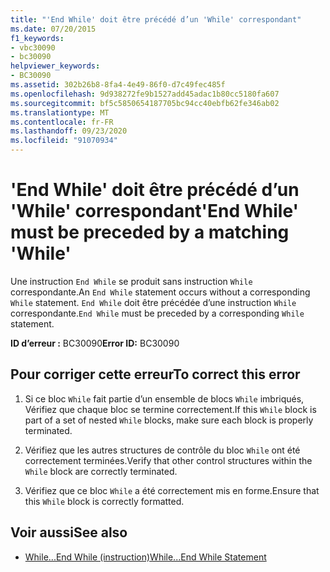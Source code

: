 ```yaml
---
title: "'End While' doit être précédé d’un 'While' correspondant"
ms.date: 07/20/2015
f1_keywords:
- vbc30090
- bc30090
helpviewer_keywords:
- BC30090
ms.assetid: 302b26b8-8fa4-4e49-86f0-d7c49fec485f
ms.openlocfilehash: 9d938272fe9b1527add45adac1b80cc5180fa607
ms.sourcegitcommit: bf5c5850654187705bc94cc40ebfb62fe346ab02
ms.translationtype: MT
ms.contentlocale: fr-FR
ms.lasthandoff: 09/23/2020
ms.locfileid: "91070934"
---
```

# <a name="end-while-must-be-preceded-by-a-matching-while"></a><span data-ttu-id="8a4b2-102">'End While' doit être précédé d’un 'While' correspondant</span><span class="sxs-lookup"><span data-stu-id="8a4b2-102">'End While' must be preceded by a matching 'While'</span></span>

<span data-ttu-id="8a4b2-103">Une instruction `End While` se produit sans instruction `While` correspondante.</span><span class="sxs-lookup"><span data-stu-id="8a4b2-103">An `End While` statement occurs without a corresponding `While` statement.</span></span> <span data-ttu-id="8a4b2-104">`End While` doit être précédée d’une instruction `While` correspondante.</span><span class="sxs-lookup"><span data-stu-id="8a4b2-104">`End While` must be preceded by a corresponding `While` statement.</span></span>  
  
 <span data-ttu-id="8a4b2-105">**ID d’erreur :** BC30090</span><span class="sxs-lookup"><span data-stu-id="8a4b2-105">**Error ID:** BC30090</span></span>  
  
## <a name="to-correct-this-error"></a><span data-ttu-id="8a4b2-106">Pour corriger cette erreur</span><span class="sxs-lookup"><span data-stu-id="8a4b2-106">To correct this error</span></span>  
  
1. <span data-ttu-id="8a4b2-107">Si ce bloc `While` fait partie d’un ensemble de blocs `While` imbriqués, Vérifiez que chaque bloc se termine correctement.</span><span class="sxs-lookup"><span data-stu-id="8a4b2-107">If this `While` block is part of a set of nested `While` blocks, make sure each block is properly terminated.</span></span>  
  
2. <span data-ttu-id="8a4b2-108">Vérifiez que les autres structures de contrôle du bloc `While` ont été correctement terminées.</span><span class="sxs-lookup"><span data-stu-id="8a4b2-108">Verify that other control structures within the `While` block are correctly terminated.</span></span>  
  
3. <span data-ttu-id="8a4b2-109">Vérifiez que ce bloc `While` a été correctement mis en forme.</span><span class="sxs-lookup"><span data-stu-id="8a4b2-109">Ensure that this `While` block is correctly formatted.</span></span>  
  
## <a name="see-also"></a><span data-ttu-id="8a4b2-110">Voir aussi</span><span class="sxs-lookup"><span data-stu-id="8a4b2-110">See also</span></span>

- [<span data-ttu-id="8a4b2-111">While...End While (instruction)</span><span class="sxs-lookup"><span data-stu-id="8a4b2-111">While...End While Statement</span></span>](../language-reference/statements/while-end-while-statement.md)
